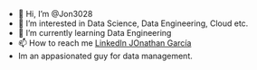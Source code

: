 - 👋 Hi, I’m @Jon3028
- 👀 I’m interested in Data Science, Data Engineering, Cloud etc.
- 🌱 I’m currently learning Data Engineering
- 📫 How to reach me 
<a href="https://www.linkedin.com/in/jonathan-garcia-morales-44514b63?lipi=urn%3Ali%3Apage%3Ad_flagship3_profile_view_base_contact_details%3BfaTHVxTORb2vft0NBeojdw%3D%3D">LinkedIn JOnathan García</a>
- Im an appasionated guy for data management.
<!---
Jon3028/Jon3028 is a ✨ special ✨ repository because its `README.md` (this file) appears on your GitHub profile.
You can click the Preview link to take a look at your changes.
--->
